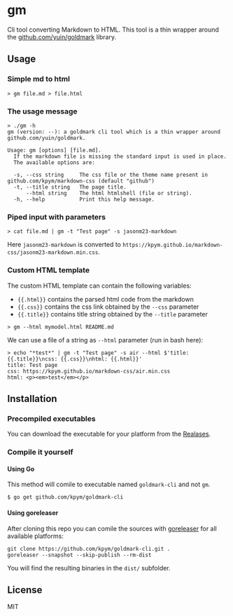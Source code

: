 # gm

Cli tool converting Markdown to HTML.
This tool is a thin wrapper around the [github.com/yuin/goldmark](https://github.com/yuin/goldmark) library.


## Usage

### Simple md to html
```shell
> gm file.md > file.html
```

### The usage message
```shell
> ./gm -h
gm (version: --): a goldmark cli tool which is a thin wrapper around github.com/yuin/goldmark.

Usage: gm [options] [file.md].
  If the markdown file is missing the standard input is used in place.
  The available options are:

  -s, --css string     The css file or the theme name present in github.com/kpym/markdown-css (default "github")
  -t, --title string   The page title.
      --html string    The html htmlshell (file or string).
  -h, --help           Print this help message.
```

### Piped input with parameters
```shell
> cat file.md | gm -t "Test page" -s jasonm23-markdown
```

Here `jasonm23-markdown` is converted to `https://kpym.github.io/markdown-css/jasonm23-markdown.min.css`.

### Custom HTML template

The custom HTML template can contain the following variables:

- `{{.html}}` contains the parsed html code from the markdown
- `{{.css}}` contains the css link obtained by the `--css` parameter
- `{{.title}}` contains title string obtained by the `--title` parameter

```shell
> gm --html mymodel.html README.md
```

We can use a file of a string as `--html` parameter (run in bash here):

```shell
> echo "*test*" | gm -t "Test page" -s air --html $'title: {{.title}}\ncss: {{.css}}\nhtml: {{.html}}'
title: Test page
css: https://kpym.github.io/markdown-css/air.min.css
html: <p><em>test</em></p>
```

## Installation

### Precompiled executables

You can download the executable for your platform from the [Realases](https://github.com/kpym/goldmark-cli/releases).

### Compile it yourself

#### Using Go

This method will comile to executable named `goldmark-cli` and not `gm`.

```shell
$ go get github.com/kpym/goldmark-cli
```

#### Using goreleaser

After cloning this repo you can comile the sources with [goreleaser](https://github.com/goreleaser/goreleaser/) for all available platforms:

```shell
git clone https://github.com/kpym/goldmark-cli.git .
goreleaser --snapshot --skip-publish --rm-dist
```

You will find the resulting binaries in the `dist/` subfolder.

## License

MIT
